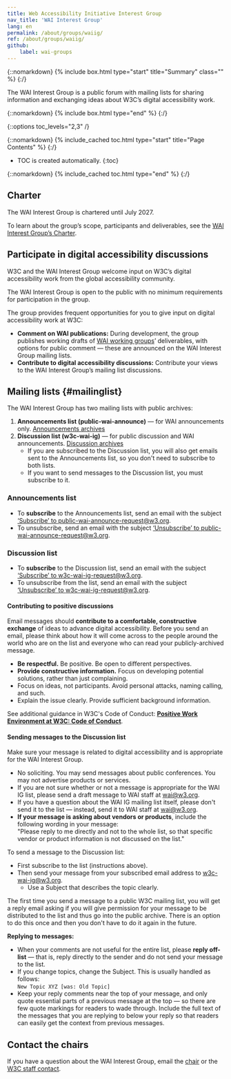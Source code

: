 ```yaml
---
title: Web Accessibility Initiative Interest Group
nav_title: 'WAI Interest Group'
lang: en
permalink: /about/groups/waiig/
ref: /about/groups/waiig/
github:
    label: wai-groups
---
```


{::nomarkdown}
{% include box.html type="start" title="Summary" class="" %}
{:/}

The WAI Interest Group is a public forum with mailing lists for sharing information and exchanging ideas about W3C’s digital accessibility work.

{::nomarkdown}
{% include box.html type="end" %}
{:/}

{::options toc_levels="2,3" /}

{::nomarkdown}
{% include_cached toc.html type="start" title="Page Contents" %}
{:/}

-   TOC is created automatically.
{:toc}

{::nomarkdown}
{% include_cached toc.html type="end" %}
{:/}

## Charter

The WAI Interest Group is chartered until July 2027.

To learn about the group’s scope, participants and deliverables, see the [WAI Interest Group’s Charter](https://www.w3.org/2025/05/wai-ig-charter).

## Participate in digital accessibility discussions

W3C and the WAI Interest Group welcome input on W3C’s digital accessibility work from the global accessibility community.

The WAI Interest Group is open to the public with no minimum requirements for participation in the group.

The group provides frequent opportunities for you to give input on digital accessibility work at W3C:

* **Comment on WAI publications:** During development, the group publishes working drafts of [WAI working groups](/about/groups/)’ deliverables, with options for public comment &mdash; these are announced on the WAI Interest Group mailing lists.
* **Contribute to digital accessibility discussions:** Contribute your views to the WAI Interest Group’s mailing list discussions.


## Mailing lists {#mailinglist}

The WAI Interest Group has two mailing lists with public archives:
1. **Announcements list (public-wai-announce)**  &mdash; for WAI announcements only. [Announcements archives](http://lists.w3.org/Archives/Public/public-wai-announce/)
2. **Discussion list (w3c-wai-ig)** &mdash; for public discussion and WAI announcements. [Discussion archives](http://lists.w3.org/Archives/Public/w3c-wai-ig/)
   * If you are subscribed to the Discussion list, you will also get emails sent to the Announcements list, so you don't need to subscribe to both lists.
   * If you want to send messages to the Discussion list, you must subscribe to it.

### Announcements list

* To **subscribe** to the Announcements list, send an email with the subject [‘Subscribe’ to public-wai-announce-request@w3.org](mailto:public-wai-announce-request@w3.org?subject=subscribe).
* To unsubscribe, send an email with the subject [‘Unsubscribe’ to public-wai-announce-request@w3.org](mailto:public-wai-announce-request@w3.org?subject=unsubscribe).

### Discussion list

* To **subscribe** to the Discussion list, send an email with the subject [‘Subscribe’ to w3c-wai-ig-request@w3.org](mailto:w3c-wai-ig-request@w3.org?subject=subscribe).
* To unsubscribe from the list, send an email with the subject [‘Unsubscribe’ to w3c-wai-ig-request@w3.org](mailto:w3c-wai-ig-request@w3.org?subject=unsubscribe).

#### Contributing to positive discussions

Email messages should **contribute to a comfortable, constructive exchange** of ideas to advance digital accessibility. Before you send an email, please think about how it will come across to the people around the world who are on the list and everyone who can read your publicly-archived message.
-   **Be respectful.** Be positive. Be open to different perspectives.
-   **Provide constructive information.** Focus on developing potential solutions, rather than just complaining.
-   Focus on ideas, not participants. Avoid personal attacks, naming calling, and such.
-   Explain the issue clearly. Provide sufficient background information.

See additional guidance in W3C's Code of Conduct: **[Positive Work Environment at W3C: Code of Conduct](https://www.w3.org/Consortium/cepc/)**.

#### Sending messages to the Discussion list

Make sure your message is related to digital accessibility and is appropriate for the WAI Interest Group.
-  No soliciting. You may send messages about public conferences. You may not advertise products or services. 
-  If you are not sure whether or not a message is appropriate for the WAI IG list, please send a draft message to WAI staff at [wai@w3.org](mailto:wai@w3.org?subject=WAI-IG-message-draft).
-  If you have a question about the WAI IG mailing list itself, please don't send it to the list — instead, send it to WAI staff at [wai@w3.org](mailto:wai@w3.org?subject=WAI-IG-list).
- **If your message is asking about vendors or products**, include the following wording in your message:<br>
"Please reply to me directly and not to the whole list, so that specific vendor or product information is not discussed on the list."

To send a message to the Discussion list:
- First subscribe to the list (instructions above).
- Then send your message from your subscribed email address to [w3c-wai-ig@w3.org](mailto:w3c-wai-ig@w3.org).
   - Use a Subject that describes the topic clearly. 

The first time you send a message to a public W3C mailing list, you will get a reply email asking if you will give permission for your message to be distributed to the list and thus go into the public archive. There is an option to do this once and then you don't have to do it again in the future.

**Replying to messages:**
-   When your comments are not useful for the entire list, please **reply off-list** — that is, reply directly to the sender and do not send your message to the list.
-   If you change topics, change the Subject. This is usually handled as follows:<br>
    `New Topic XYZ [was: Old Topic]`
-   Keep your reply comments near the top of your message, and only quote essential parts of a previous message at the top — so there are few quote markings for readers to wade through. Include the full text of the messages that you are replying to below your reply so that readers can easily get the context from previous messages.

## Contact the chairs

If you have a question about the WAI Interest Group, email the [chair](https://www.w3.org/groups/ig/wai/participants/#chairs) or the [W3C staff contact](https://www.w3.org/groups/ig/wai/participants/#staff).
